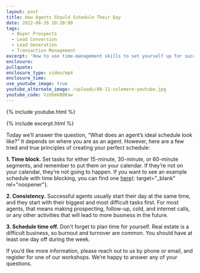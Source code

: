 ```yaml
---
layout: post
title: How Agents Should Schedule Their Day
date: 2022-08-26 10:20:00
tags:
  - Buyer Prospects
  - Lead Conversion
  - Lead Generation
  - Transaction Management
excerpt: 'How to use time-management skills to set yourself up for success. '
enclosure:
pullquote:
enclosure_type: video/mp4
enclosure_time:
use_youtube_image: true
youtube_alternate_image: /uploads/08-11-colemere-youtube.jpg
youtube_code: VzUbmkB0Kaw
---
```

{% include youtube.html %}

{% include excerpt.html %}

Today we’ll answer the question, “What does an agent’s ideal schedule look like?” It depends on where you are as an agent. However, here are a few tried and true principles of creating your perfect schedule:

**1\. Time block.** Set tasks for either 15-minute, 30-minute, or 60-minute segments, and remember to put them on your calendar. If they’re not on your calendar, they’re not going to happen. If you want to see an example schedule with time blocking, you can find one [here](https://digitalagentshow.com/example-of-a-real-estate-agents-daily-schedule/){: target="_blank" rel="noopener"}.&nbsp;

**2\. Consistency.** Successful agents usually start their day at the same time, and they start with their biggest and most difficult tasks first. For most agents, that means making prospecting, follow-up, cold, and internet calls, or any other activities that will lead to more business in the future.

**3\. Schedule time off.** Don't forget to plan time for yourself. Real estate is a difficult business, so burnout and turnover are common. You should have at least one day off during the week.

If you’d like more information, please reach out to us by phone or email, and register for one of our workshops. We’re happy to answer any of your questions.